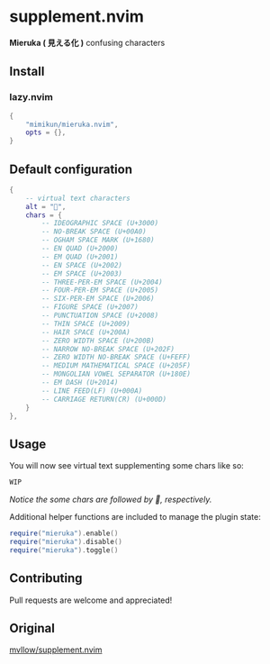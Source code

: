 # supplement.nvim

**Mieruka ( 見える化 )** confusing characters

## Install

### lazy.nvim

```lua
{
    "mimikun/mieruka.nvim",
    opts = {},
}
```

## Default configuration

```lua
{
    -- virtual text characters
    alt = "👀",
    chars = {
        -- IDEOGRAPHIC SPACE (U+3000)
        -- NO-BREAK SPACE (U+00A0)
        -- OGHAM SPACE MARK (U+1680)
        -- EN QUAD (U+2000)
        -- EM QUAD (U+2001)
        -- EN SPACE (U+2002)
        -- EM SPACE (U+2003)
        -- THREE-PER-EM SPACE (U+2004)
        -- FOUR-PER-EM SPACE (U+2005)
        -- SIX-PER-EM SPACE (U+2006)
        -- FIGURE SPACE (U+2007)
        -- PUNCTUATION SPACE (U+2008)
        -- THIN SPACE (U+2009)
        -- HAIR SPACE (U+200A)
        -- ZERO WIDTH SPACE (U+200B)
        -- NARROW NO-BREAK SPACE (U+202F)
        -- ZERO WIDTH NO-BREAK SPACE (U+FEFF)
        -- MEDIUM MATHEMATICAL SPACE (U+205F)
        -- MONGOLIAN VOWEL SEPARATOR (U+180E)
        -- EM DASH (U+2014)
        -- LINE FEED(LF) (U+000A)
        -- CARRIAGE RETURN(CR) (U+000D)
    }
},
```

## Usage

You will now see virtual text supplementing some chars like so:

```txt
WIP
```

_Notice the some chars are followed by 👀, respectively._

Additional helper functions are included to manage the plugin state:

```lua
require("mieruka").enable()
require("mieruka").disable()
require("mieruka").toggle()
```

## Contributing

Pull requests are welcome and appreciated!

## Original

[mvllow/supplement.nvim](https://github.com/mvllow/supplement.nvim)
